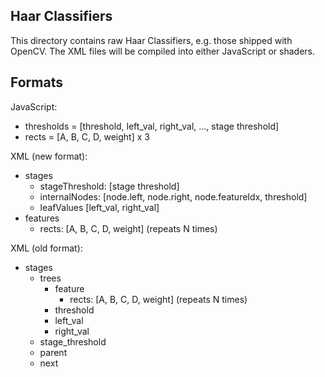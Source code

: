 Haar Classifiers
----------------

This directory contains raw Haar Classifiers, e.g. those shipped with OpenCV. The XML files will be compiled into either JavaScript or shaders.

Formats
-------

JavaScript:
 * thresholds = [threshold, left_val, right_val, ..., stage threshold]
 * rects = [A, B, C, D, weight] x 3

XML (new format):
 * stages
   * stageThreshold: [stage threshold]
   * internalNodes: [node.left, node.right, node.featureIdx, threshold]
   * leafValues [left_val, right_val] 
 * features
   * rects: [A, B, C, D, weight] (repeats N times)

XML (old format):
 * stages
   * trees
     * feature
       * rects: [A, B, C, D, weight] (repeats N times)
     * threshold
     * left_val
     * right_val
   * stage_threshold
   * parent
   * next